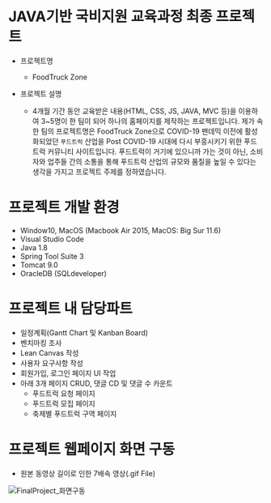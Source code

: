 # JAVA기반 국비지원 교육과정 최종 프로젝트
- 프로젝트명
  - FoodTruck Zone

- 프로젝트 설명
  - 4개월 기간 동안 교육받은 내용(HTML, CSS, JS, JAVA, MVC 등)을 이용하여 3~5명이 한 팀이 되어 하나의 홈페이지를 제작하는 프로젝트입니다.
  제가 속한 팀의 프로젝트명은 FoodTruck Zone으로 COVID-19 팬데믹 이전에 활성화되었던 `푸드트럭` 산업을 Post COVID-19 시대에 다시 부흥시키기 위한 푸드트럭 커뮤니티 사이트입니다. 
  푸드트럭이 거기에 있으니까 가는 것이 아닌, 소비자와 업주들 간의 소통을 통해 푸드트럭 산업의 규모와 품질을 높일 수 있다는 생각을 가지고 프로젝트 주제를 정하였습니다.


# 프로젝트 개발 환경
  - Window10, MacOS (Macbook Air 2015, MacOS: Big Sur 11.6)
  - Visual Studio Code
  - Java 1.8
  - Spring Tool Suite 3
  - Tomcat 9.0
  - OracleDB (SQLdeveloper)


# 프로젝트 내 담당파트
  - 일정계획(Gantt Chart 및 Kanban Board)
  - 벤치마킹 조사
  - Lean Canvas 작성
  - 사용자 요구사항 작성
  - 회원가입, 로그인 페이지 UI 작업
  - 아래 3개 페이지 CRUD, 댓글 CD 및 댓글 수 카운트
    - 푸드트럭 요청 페이지
    - 푸드트럭 모집 페이지
    - 축제별 푸드트럭 구역 페이지


# 프로젝트 웹페이지 화면 구동
  - 원본 동영상 길이로 인한 7배속 영상(.gif File)

![FinalProject_화면구동](https://user-images.githubusercontent.com/90893838/140254534-913b6044-fe81-4a9f-824c-3f61f815f16b.gif)
